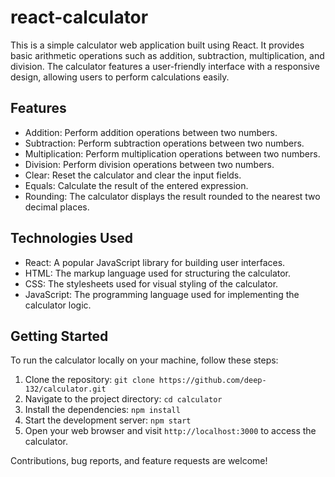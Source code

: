 # react-calculator
This is a simple calculator web application built using React. It provides basic arithmetic operations such as addition, subtraction, multiplication, and division. The calculator features a user-friendly interface with a responsive design, allowing users to perform calculations easily.

## Features

- Addition: Perform addition operations between two numbers.
- Subtraction: Perform subtraction operations between two numbers.
- Multiplication: Perform multiplication operations between two numbers.
- Division: Perform division operations between two numbers.
- Clear: Reset the calculator and clear the input fields.
- Equals: Calculate the result of the entered expression.
- Rounding: The calculator displays the result rounded to the nearest two decimal places.

## Technologies Used

- React: A popular JavaScript library for building user interfaces.
- HTML: The markup language used for structuring the calculator.
- CSS: The stylesheets used for visual styling of the calculator.
- JavaScript: The programming language used for implementing the calculator logic.

## Getting Started

To run the calculator locally on your machine, follow these steps:

1. Clone the repository: `git clone https://github.com/deep-132/calculator.git`
2. Navigate to the project directory: `cd calculator`
3. Install the dependencies: `npm install`
4. Start the development server: `npm start`
5. Open your web browser and visit `http://localhost:3000` to access the calculator.

Contributions, bug reports, and feature requests are welcome!
